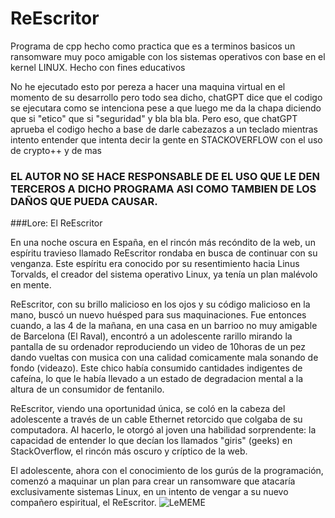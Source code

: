 # ReEscritor
Programa de cpp hecho como practica que es a terminos basicos un ransomware muy poco amigable con los sistemas operativos con base en el kernel LINUX. Hecho con fines educativos

No he ejecutado esto por pereza a hacer una maquina virtual en el momento de su desarrollo pero todo sea dicho, chatGPT dice que el codigo se ejecutara como se intenciona pese a que luego me da la chapa diciendo que si "etico" que si "seguridad" y bla bla bla. Pero eso, que chatGPT aprueba el codigo hecho a base de darle cabezazos a un teclado mientras intento entender que intenta decir la gente en STACKOVERFLOW con el uso de crypto++ y de mas

### EL AUTOR NO SE HACE RESPONSABLE DE EL USO QUE LE DEN TERCEROS A DICHO PROGRAMA ASI COMO TAMBIEN DE LOS DAÑOS QUE PUEDA CAUSAR.

###Lore: El ReEscritor


En una noche oscura en España, en el rincón más recóndito de la web, un espíritu travieso llamado ReEscritor rondaba en busca de continuar con su venganza. Este espíritu era conocido por su resentimiento hacia Linus Torvalds, el creador del sistema operativo Linux, ya tenía un plan malévolo en mente.

ReEscritor, con su brillo malicioso en los ojos y su código malicioso en la mano, buscó un nuevo huésped para sus maquinaciones. Fue entonces cuando, a las 4 de la mañana, en una casa en un barrioo no muy amigable de Barcelona (El Raval), encontró a un adolescente rarillo mirando la pantalla de su ordenador reproduciendo un video de 10horas de un pez dando vueltas con musica con una calidad comicamente mala sonando de fondo (videazo). Este chico había consumido cantidades indigentes de cafeína, lo que le había llevado a un estado de degradacion mental a la altura de un consumidor de fentanilo.

ReEscritor, viendo una oportunidad única, se coló en la cabeza del adolescente a través de un cable Ethernet retorcido que colgaba de su computadora. Al hacerlo, le otorgó al joven una habilidad sorprendente: la capacidad de entender lo que decían los llamados "giris" (geeks) en StackOverflow, el rincón más oscuro y críptico de la web.

El adolescente, ahora con el conocimiento de los gurús de la programación, comenzó a maquinar un plan para crear un ransomware que atacaría exclusivamente sistemas Linux, en un intento de vengar a su nuevo compañero espiritual, el ReEscritor.
![LeMEME](https://github.com/Zer0plusOne/ReEscritor/assets/82466341/ed0a4dbf-fc29-4815-bfaf-a744992ab01c)
